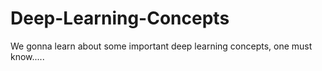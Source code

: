 # Deep-Learning-Concepts
We gonna learn about some important deep learning concepts, one must know.....
